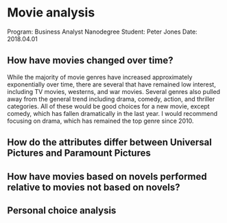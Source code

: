 # Movie analysis
Program: Business Analyst Nanodegree
Student: Peter Jones
Date: 2018.04.01
## How have movies changed over time?
While the majority of movie genres have increased approximately exponentially over time, there are several that have remained low interest, including TV movies, westerns, and war movies.
Several genres also pulled away from the general trend including drama, comedy, action, and thriller categories.
All of these would be good choices for a new movie, except comedy, which has fallen dramatically in the last year.
I would recommend focusing on drama, which has remained the top genre since 2010.
## How do the attributes differ between Universal Pictures and Paramount Pictures

## How have movies based on novels performed relative to movies not based on novels?

## Personal choice analysis